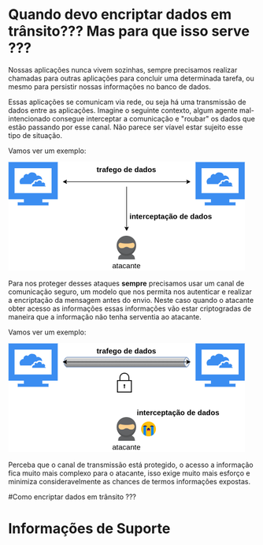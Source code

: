 # Quando devo encriptar dados em trânsito??? Mas para que isso serve ???

Nossas aplicações nunca vivem sozinhas, sempre precisamos realizar chamadas para outras aplicações para
concluir uma determinada tarefa, ou mesmo para persistir nossas informações no banco de dados.

Essas aplicações se comunicam via rede, ou seja há uma transmissão de dados entre as aplicações.
Imagine o seguinte contexto, algum agente mal-intencionado consegue interceptar a comunicação e "roubar"
os dados que estão passando por esse canal. Não parece ser víavel estar sujeito esse tipo de situação.

Vamos ver um exemplo:

![alt text](../images/non-tls.png "comunicacao_nao_segura")


Para nos proteger desses ataques **sempre** precisamos usar um canal de comunicação seguro, um modelo
que nos permita nos autenticar e realizar a encriptação da mensagem antes do envio. Neste caso quando o 
atacante obter acesso as informações essas informações vão estar criptogradas de maneira que a informação
não tenha serventia ao atacante.

Vamos ver um exemplo:

![alt text](../images/tls.png "comunicacao_segura")

Perceba que o canal de transmissão está protegido, o acesso a informação fica muito
mais complexo para o atacante, isso exige muito mais esforço e minimiza consideravelmente
as chances de termos informações expostas. 

#Como encriptar dados em trânsito ???




# Informações de Suporte





